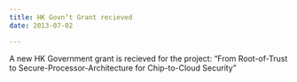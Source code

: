 ```yaml
---
title: HK Govn’t Grant recieved
date: 2013-07-02

---
```



<!--more-->

A new HK Government grant is recieved for the project:
“From Root-of-Trust to Secure-Processor-Architecture for Chip-to-Cloud Security”